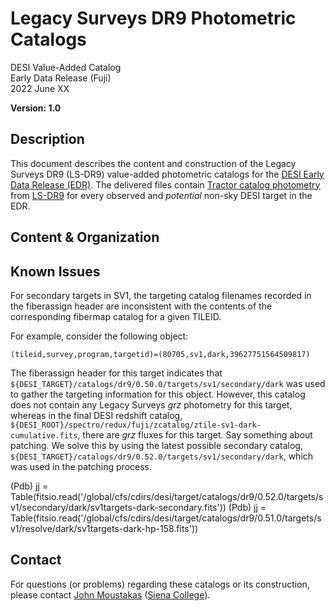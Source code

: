 Legacy Surveys DR9 Photometric Catalogs
=======================================

DESI Value-Added Catalog  
Early Data Release (Fuji)  
2022 June XX  

**Version: 1.0**

Description
-----------

This document describes the content and construction of the Legacy Surveys DR9
(LS-DR9) value-added photometric catalogs for the [DESI Early Data Release
(EDR)](https://data.desi.lbl.gov/public/edr). The delivered files contain
[Tractor catalog
photometry](https://www.legacysurvey.org/dr9/description/#tractor-catalogs-1)
from [LS-DR9](https://www.legacysurvey.org/dr9/description) for every observed
and *potential* non-sky DESI target in the EDR.

Content & Organization
----------------------


Known Issues
------------

For secondary targets in SV1, the targeting catalog filenames recorded in the
fiberassign header are inconsistent with the contents of the corresponding
fibermap catalog for a given TILEID.

For example, consider the following object:

```
(tileid,survey,program,targetid)=(80705,sv1,dark,39627751564509817)
```

The fiberassign header for this target indicates that
`${DESI_TARGET}/catalogs/dr9/0.50.0/targets/sv1/secondary/dark` was used to
gather the targeting information for this object. However, this catalog does not
contain any Legacy Surveys *grz* photometry for this target, whereas in the
final DESI redshift catalog,
`${DESI_ROOT}/spectro/redux/fuji/zcatalog/ztile-sv1-dark-cumulative.fits`, there
are *grz* fluxes for this target. Say something about patching. We solve this by
using the latest possible secondary catalog,
`${DESI_TARGET}/catalogs/dr9/0.52.0/targets/sv1/secondary/dark`, which was used
in the patching process.




(Pdb) jj = Table(fitsio.read('/global/cfs/cdirs/desi/target/catalogs/dr9/0.52.0/targets/sv1/secondary/dark/sv1targets-dark-secondary.fits'))
(Pdb) jj = Table(fitsio.read('/global/cfs/cdirs/desi/target/catalogs/dr9/0.51.0/targets/sv1/resolve/dark/sv1targets-dark-hp-158.fits'))



Contact
-------

For questions (or problems) regarding these catalogs or its construction, please
contact [John Moustakas](jmoustakas@siena.edu) ([Siena
College](https://siena.edu)).


